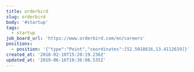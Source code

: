 ```yaml
---
title: orderbird
slug: orderbird
body: '#startup'
tags:
  - startup
job_board_url: 'https://www.orderbird.com/en/careers'
positions:
  - position: '{"type":"Point","coordinates":[52.5018616,13.4112619]}'
created_at: '2018-02-10T15:20:19.236Z'
updated_at: '2019-06-16T10:36:08.535Z'
---
```


